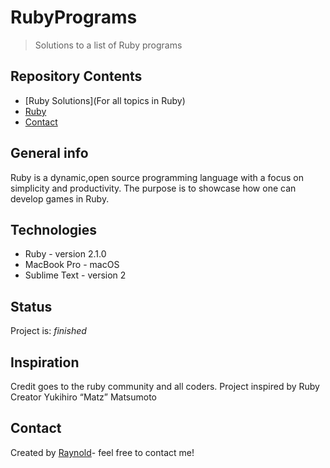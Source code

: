 # RubyPrograms
> Solutions to a list of Ruby programs

## Repository Contents
* [Ruby Solutions](For all topics in Ruby)
* [Ruby](https://www.ruby-lang.org/en/)
* [Contact](#speedyray2ray@gmail.com)

## General info
Ruby is a dynamic,open source programming language with a focus on simplicity and productivity. 
The purpose is to showcase how one can develop games in Ruby.

## Technologies
* Ruby - version 2.1.0
* MacBook Pro - macOS 
* Sublime Text - version 2


## Status
Project is: _finished_

## Inspiration
Credit goes to the ruby community and all coders. Project inspired by Ruby Creator Yukihiro “Matz” Matsumoto

## Contact
Created by [Raynold](https://ca.linkedin.com/in/raynold-gyasi-036631119)- feel free to contact me!





